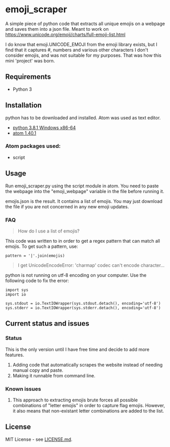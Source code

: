 # emoji_scraper

A simple piece of python code that extracts all unique emojis on a webpage and saves them into a json file. Meant to work on https://www.unicode.org/emoji/charts/full-emoji-list.html

I do know that emoji.UNICODE_EMOJI from the emoji library exists, but I find that it captures #, numbers and various other characters I don't consider emojis, and was not suitable for my purposes. That was how this mini 'project' was born.

## Requirements

* Python 3

## Installation

python has to be downloaded and installed. Atom was used as text editor.

* [python 3.8.1 Windows x86-64](https://www.python.org/downloads/)
* [atom 1.40.1](https://atom.io/)

### Atom packages used:

* script

## Usage

Run emoji_scraper.py using the script module in atom. You need to paste the webpage into the "emoji_webpage" variable in the file before running it.

emojis.json is the result. It contains a list of emojis. You may just download the file if you are not concerned in any new emoji updates.

### FAQ

> How do I use a list of emojis?

This code was written to in order to get a regex pattern that can match all emojis. To get such a pattern, use:

```
pattern = '|'.join(emojis)
```

> I get UnicodeEncodeError: 'charmap' codec can't encode character...

python is not running on utf-8 encoding on your computer. Use the following code to fix the error:

```
import sys
import io

sys.stdout = io.TextIOWrapper(sys.stdout.detach(), encoding='utf-8')
sys.stderr = io.TextIOWrapper(sys.stderr.detach(), encoding='utf-8')
```

## Current status and issues

### Status

This is the only version until I have free time and decide to add more features.

1. Adding code that automatically scrapes the website instead of needing manual copy and paste.
2. Making it runnable from command line.

### Known issues

1. This approach to extracting emojis brute forces all possible combinations of "letter emojis" in order to capture flag emojis. However, it also means that non-existant letter combinations are added to the list.

## License

MIT License - see [LICENSE.md](LICENSE.md).

